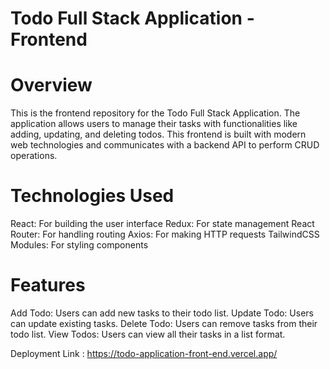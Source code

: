 # Todo Full Stack Application - Frontend

# Overview

This is the frontend repository for the Todo Full Stack Application. The application allows users to manage their tasks with functionalities like adding, updating, and deleting todos. This frontend is built with modern web technologies and communicates with a backend API to perform CRUD operations.

# Technologies Used

React: For building the user interface
Redux: For state management
React Router: For handling routing
Axios: For making HTTP requests
TailwindCSS Modules: For styling components

# Features

Add Todo: Users can add new tasks to their todo list.
Update Todo: Users can update existing tasks.
Delete Todo: Users can remove tasks from their todo list.
View Todos: Users can view all their tasks in a list format.


Deployment Link : https://todo-application-front-end.vercel.app/
